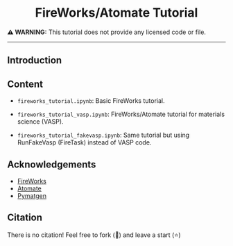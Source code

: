 <h1 align="center">FireWorks/Atomate Tutorial</h1>

**:warning: WARNING:** This tutorial does not provide any licensed code or file.

___

## Introduction


## Content

- `fireworks_tutorial.ipynb`: Basic FireWorks tutorial.

- `fireworks_tutorial_vasp.ipynb`: FireWorks/Atomate tutorial for materials science (VASP).

- `fireworks_tutorial_fakevasp.ipynb`: Same tutorial but using RunFakeVasp (FireTask) instead of VASP code.

## Acknowledgements

- [FireWorks](https://materialsproject.github.io/fireworks/)
- [Atomate](https://atomate.org/)
- [Pymatgen](https://pymatgen.org)

## Citation

There is no citation! Feel free to fork (:fork_and_knife:) and leave a start (:star:)
